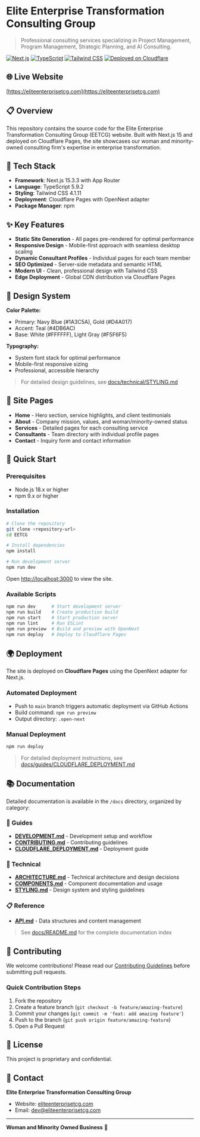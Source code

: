 # Elite Enterprise Transformation Consulting Group

> Professional consulting services specializing in Project Management, Program Management, Strategic Planning, and AI Consulting.

[![Next.js](https://img.shields.io/badge/Next.js-15.3.3-black)](https://nextjs.org/)
[![TypeScript](https://img.shields.io/badge/TypeScript-5.9.2-blue)](https://www.typescriptlang.org/)
[![Tailwind CSS](https://img.shields.io/badge/Tailwind-4.1.11-38bdf8)](https://tailwindcss.com/)
[![Deployed on Cloudflare](https://img.shields.io/badge/Deployed-Cloudflare%20Pages-f38020)](https://pages.cloudflare.com/)

## 🌐 Live Website

[https://eliteenterprisetcg.com](https://eliteenterprisetcg.com)

## 📋 Overview

This repository contains the source code for the Elite Enterprise Transformation Consulting Group (EETCG) website. Built with Next.js 15 and deployed on Cloudflare Pages, the site showcases our woman and minority-owned consulting firm's expertise in enterprise transformation.

## 🚀 Tech Stack

- **Framework**: Next.js 15.3.3 with App Router
- **Language**: TypeScript 5.9.2
- **Styling**: Tailwind CSS 4.1.11
- **Deployment**: Cloudflare Pages with OpenNext adapter
- **Package Manager**: npm

## ✨ Key Features

- **Static Site Generation** - All pages pre-rendered for optimal performance
- **Responsive Design** - Mobile-first approach with seamless desktop scaling
- **Dynamic Consultant Profiles** - Individual pages for each team member
- **SEO Optimized** - Server-side metadata and semantic HTML
- **Modern UI** - Clean, professional design with Tailwind CSS
- **Edge Deployment** - Global CDN distribution via Cloudflare Pages

## 🎨 Design System

**Color Palette:**
- Primary: Navy Blue (#1A3C5A), Gold (#D4A017)
- Accent: Teal (#4DB6AC)
- Base: White (#FFFFFF), Light Gray (#F5F6F5)

**Typography:**
- System font stack for optimal performance
- Mobile-first responsive sizing
- Professional, accessible hierarchy

> For detailed design guidelines, see [docs/technical/STYLING.md](./docs/technical/STYLING.md)

## 📄 Site Pages

- **Home** - Hero section, service highlights, and client testimonials
- **About** - Company mission, values, and woman/minority-owned status
- **Services** - Detailed pages for each consulting service
- **Consultants** - Team directory with individual profile pages
- **Contact** - Inquiry form and contact information

## 🚀 Quick Start

### Prerequisites
- Node.js 18.x or higher
- npm 9.x or higher

### Installation

```bash
# Clone the repository
git clone <repository-url>
cd EETCG

# Install dependencies
npm install

# Run development server
npm run dev
```

Open [http://localhost:3000](http://localhost:3000) to view the site.

### Available Scripts

```bash
npm run dev      # Start development server
npm run build    # Create production build
npm run start    # Start production server
npm run lint     # Run ESLint
npm run preview  # Build and preview with OpenNext
npm run deploy   # Deploy to Cloudflare Pages
```

## 🌍 Deployment

The site is deployed on **Cloudflare Pages** using the OpenNext adapter for Next.js.

### Automated Deployment
- Push to `main` branch triggers automatic deployment via GitHub Actions
- Build command: `npm run preview`
- Output directory: `.open-next`

### Manual Deployment
```bash
npm run deploy
```

> For detailed deployment instructions, see [docs/guides/CLOUDFLARE_DEPLOYMENT.md](./docs/guides/CLOUDFLARE_DEPLOYMENT.md)

## 📚 Documentation

Detailed documentation is available in the `/docs` directory, organized by category:

### 📖 Guides
- **[DEVELOPMENT.md](./docs/guides/DEVELOPMENT.md)** - Development setup and workflow
- **[CONTRIBUTING.md](./docs/guides/CONTRIBUTING.md)** - Contributing guidelines
- **[CLOUDFLARE_DEPLOYMENT.md](./docs/guides/CLOUDFLARE_DEPLOYMENT.md)** - Deployment guide

### 🔧 Technical
- **[ARCHITECTURE.md](./docs/technical/ARCHITECTURE.md)** - Technical architecture and design decisions
- **[COMPONENTS.md](./docs/technical/COMPONENTS.md)** - Component documentation and usage
- **[STYLING.md](./docs/technical/STYLING.md)** - Design system and styling guidelines

### 📋 Reference
- **[API.md](./docs/reference/API.md)** - Data structures and content management

> See [docs/README.md](./docs/README.md) for the complete documentation index

## 🤝 Contributing

We welcome contributions! Please read our [Contributing Guidelines](./docs/guides/CONTRIBUTING.md) before submitting pull requests.

### Quick Contribution Steps
1. Fork the repository
2. Create a feature branch (`git checkout -b feature/amazing-feature`)
3. Commit your changes (`git commit -m 'feat: add amazing feature'`)
4. Push to the branch (`git push origin feature/amazing-feature`)
5. Open a Pull Request

## 📝 License

This project is proprietary and confidential.

## 📧 Contact

**Elite Enterprise Transformation Consulting Group**
- Website: [eliteenterprisetcg.com](https://eliteenterprisetcg.com)
- Email: dev@eliteenterprisetcg.com

---

**Woman and Minority Owned Business** 🌟